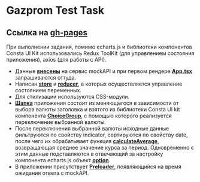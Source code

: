 # Gazprom Test Task
## Ссылка на [gh-pages](https://esteradfi.github.io/gazprom-test-task/)
При выполнении задания, помимо echarts.js и библиотеки компонентов Consta UI Kit использовались Redux ToolKit (для управлением состояния приложения), axios (для работы с API).

- Данные [**внесены**](https://65d2cf4b987977636bfca91e.mockapi.io/api/rates) на сервис mockAPI и при первом рендере [**App.tsx**](./src/App.tsx) запрашиваются оттуда.
- Написан [**store**](./src/store/store.ts) и [**reducer**](./src/store/reducers/rates.ts), в которых осуществляется управление состоянием переменных.
- Для стилизации используются CSS-модули.
- [**Шапка**](./src/components/Header/Header.tsx) приложения состоит из меняющегося в зависимости от выбора валюты заголовка и взятого из библиотеки Consta UI kit компонента [**ChoiceGroup**](./src/components/Header/ChoiceRate/ChoiceRate.tsx), с помощью которого реализуется переключение выбранной валюты.
- После переключения выбранной валюты исходные данные фильтруются по свойству indicator, сортируются по свойству date, после чего их обрабатывает функция [**calculateAverage**](./src/utils/averageValue.ts), возвращающая среднее значение курса за период. Одновременно с этим данные подставляются в отвечающий за настройку компонента echarts.js объект [**option**](./src/components/Content/Content.tsx).
- В приложении присутствует [**Preloader**](./src/components/Preloader/Preloader.tsx), появляющийся на время ожидания ответа с mockAPI.
